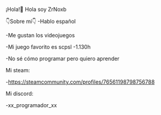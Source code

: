 ¡Hola!👋
Hola soy ZrNoxb 

👇Sobre mí👇
-Hablo español

-Me gustan los videojuegos

-Mi juego favorito es scpsl -1.130h

-No sé cómo programar pero quiero aprender 

Mi steam:

-https://steamcommunity.com/profiles/76561198798756788

Mi discord:

-xx_programador_xx
